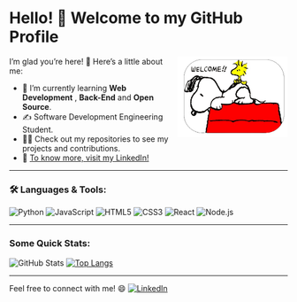 # Hello! 👋 Welcome to my GitHub Profile

<img src="https://github.com/CarlosRW/CarlosRW/blob/main/Adobe%20Express%20-%20file.png?raw=true" alt="About Me" width="200" align="right">

I’m glad you’re here! 🚀 Here’s a little about me:

- 🌱 I’m currently learning **Web Development** , **Back-End** and **Open Source**.
- ✍️ Software Development Engineering Student.
- 👨‍💻 Check out my repositories to see my projects and contributions.
- 🔗 [To know more, visit my LinkedIn!](https://www.linkedin.com/in/carlosrw/)

---

### 🛠️ Languages & Tools:
<p align="left">
  <img src="https://img.shields.io/badge/Code-Python-blue?logo=python&logoColor=white" alt="Python">
  <img src="https://img.shields.io/badge/Code-JavaScript-yellow?logo=javascript&logoColor=white" alt="JavaScript">
  <img src="https://img.shields.io/badge/Markup-HTML5-orange?logo=html5&logoColor=white" alt="HTML5">
  <img src="https://img.shields.io/badge/Styling-CSS3-blue?logo=css3&logoColor=white" alt="CSS3">
  <img src="https://img.shields.io/badge/Framework-React-61dafb?logo=react&logoColor=white" alt="React">
  <img src="https://img.shields.io/badge/Framework-Node.js-339933?logo=node.js&logoColor=white" alt="Node.js">
</p>

---

### Some Quick Stats:
![GitHub Stats](https://github-readme-stats.vercel.app/api?username=CarlosRW&show_icons=true&theme=dracula)
[![Top Langs](https://github-readme-stats.vercel.app/api/top-langs/?username=CarlosRW&layout=donut&theme=dracula)](https://github.com/CarlosRW/github-readme-stats)

---

Feel free to connect with me! 😄
[![LinkedIn](https://img.shields.io/badge/LinkedIn-Connect-blue?logo=linkedin&logoColor=white)](https://www.linkedin.com/in/carlosrw/)

